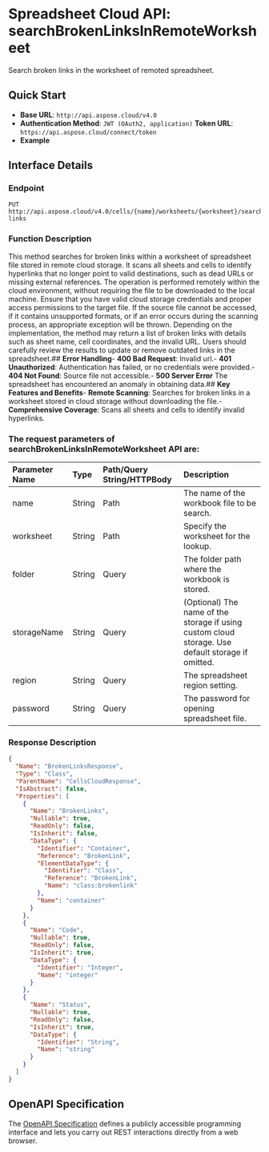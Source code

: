 # **Spreadsheet Cloud API: searchBrokenLinksInRemoteWorksheet**

Search broken links in the worksheet of remoted spreadsheet. 


## **Quick Start**

- **Base URL**: `http://api.aspose.cloud/v4.0`
- **Authentication Method**: `JWT (OAuth2, application)`  **Token URL**: `https://api.aspose.cloud/connect/token`
- **Example** 

## **Interface Details**

### **Endpoint** 

```
PUT http://api.aspose.cloud/v4.0/cells/{name}/worksheets/{worksheet}/search/broken-links
```
### **Function Description**
This method searches for broken links within a worksheet of spreadsheet file stored in remote cloud storage. It scans all sheets and cells to identify hyperlinks that no longer point to valid destinations, such as dead URLs or missing external references. The operation is performed remotely within the cloud environment, without requiring the file to be downloaded to the local machine. Ensure that you have valid cloud storage credentials and proper access permissions to the target file. If the source file cannot be accessed, if it contains unsupported formats, or if an error occurs during the scanning process, an appropriate exception will be thrown. Depending on the implementation, the method may return a list of broken links with details such as sheet name, cell coordinates, and the invalid URL. Users should carefully review the results to update or remove outdated links in the spreadsheet.## **Error Handling**- **400 Bad Request**: Invalid url.- **401 Unauthorized**:  Authentication has failed, or no credentials were provided.- **404 Not Found**: Source file not accessible.- **500 Server Error** The spreadsheet has encountered an anomaly in obtaining data.## **Key Features and Benefits**- **Remote Scanning**: Searches for broken links in a worksheet stored in cloud storage without downloading the file.- **Comprehensive Coverage**: Scans all sheets and cells to identify invalid hyperlinks.

### The request parameters of **searchBrokenLinksInRemoteWorksheet** API are: 

| Parameter Name | Type | Path/Query String/HTTPBody | Description | 
| :- | :- | :- |:- | 
|name|String|Path|The name of the workbook file to be search.|
|worksheet|String|Path|Specify the worksheet for the lookup.|
|folder|String|Query|The folder path where the workbook is stored.|
|storageName|String|Query|(Optional) The name of the storage if using custom cloud storage. Use default storage if omitted.|
|region|String|Query|The spreadsheet region setting.|
|password|String|Query|The password for opening spreadsheet file.|

### **Response Description**
```json
{
  "Name": "BrokenLinksResponse",
  "Type": "Class",
  "ParentName": "CellsCloudResponse",
  "IsAbstract": false,
  "Properties": [
    {
      "Name": "BrokenLinks",
      "Nullable": true,
      "ReadOnly": false,
      "IsInherit": false,
      "DataType": {
        "Identifier": "Container",
        "Reference": "BrokenLink",
        "ElementDataType": {
          "Identifier": "Class",
          "Reference": "BrokenLink",
          "Name": "class:brokenlink"
        },
        "Name": "container"
      }
    },
    {
      "Name": "Code",
      "Nullable": true,
      "ReadOnly": false,
      "IsInherit": true,
      "DataType": {
        "Identifier": "Integer",
        "Name": "integer"
      }
    },
    {
      "Name": "Status",
      "Nullable": true,
      "ReadOnly": false,
      "IsInherit": true,
      "DataType": {
        "Identifier": "String",
        "Name": "string"
      }
    }
  ]
}
```


## OpenAPI Specification

The [OpenAPI Specification](https://reference.aspose.cloud/cells/#/SearchController/SearchBrokenLinksInRemoteWorksheet) defines a publicly accessible programming interface and lets you carry out REST interactions directly from a web browser.
